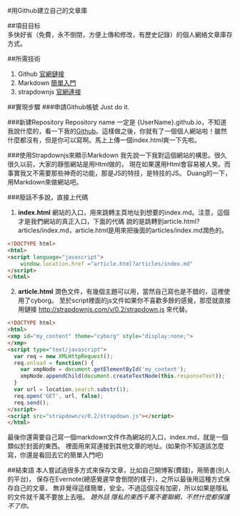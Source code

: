 #用Github建立自己的文章庫  

##項目目标  
多快好省（免費，永不倒閉，方便上傳和修改，有歷史記錄）的個人網絡文章庫存方式。  

##所需技術
1. Github [官網鏈接](https://github.com/)
2. Markdown [簡單入門](http://learnxinyminutes.com/docs/zh-cn/markdown-cn/)
3. strapdownjs [官網連接](http://strapdownjs.com/)

##實現步驟
###申請Github帳號
Just do it.

###新建Repository
Repository name 一定是 {UserName}.github.io，不知道我說什麼的，看一下我的[Github](https://github.com/chenzepei/chenzepei.github.io)。這樣做之後，你就有了一個個人網站啦！雖然什麼都沒有，但是你可以寫啊。馬上上傳一個index.html爽一下先啦。

###使用Strapdownjs來顯示Markdown
我先說一下我對這個網站的構思。很久很久以前，大家的靜態網站是用Html做的，
現在如果還用Html會容易被人笑。而事實我又不需要那些神奇的功能，那是JS的特技，是特技的JS。
Duang的一下，用Markdown來做網站吧。

###廢話不多說，直接上代碼
1. **index.html**
網站的入口，用來跳轉主頁地址到想要的index.md。注意，這個才是我們網站的真正入口，下面的代碼
說的是跳轉到article.html?articles/index.md，article.html是用來把後面的articles/index.md潤色的。
```html
<!DOCTYPE html>
<html>
<script language="javascript">
    window.location.href ="article.html?articles/index.md"
</script>
</html>
```
2. **article.html**
潤色文件，有幾個主題可以用，當然自己寫也是不錯的，這裡使用了cyborg。
至於script裡面的js文件如果你不喜歡多餘的感覺，那麼就直接用鏈接
http://strapdownjs.com/v/0.2/strapdown.js 來代替。
```html
<!DOCTYPE html>
<html>
<xmp id="my_content" theme="cyborg" style="display:none;">
</xmp>
<script type="text/javascript">
  var req = new XMLHttpRequest();
  req.onload = function() {
    var xmpNode = document.getElementById('my_content');
    xmpNode.appendChild(document.createTextNode(this.responseText));
  }
  var url = location.search.substr(1);
  req.open('GET', url, false);
  req.send();
</script>
<script src="strapdown/v/0.2/strapdown.js"></script>
</html>
```
最後你還需要自己寫一個markdown文件作為網站的入口，index.md，就是一個類似於封面的東西。
裡面用來寫連接到其他文章的地址。(如果你不知道該怎麼寫，你還是看回去它的簡單入門吧)

##結束語
本人嘗試過很多方式來保存文章，比如自己開博客(費錢)，用簡書(別人的平台)，
保存在Evernote(總感覺遲早會倒閉的樣子)，之所以最後用這種方式保存自己的文章，
無非覺得這樣簡單，安全。不過這個沒有加密，所以如果是隱私的文件就千萬不要放上去哦。
*題外話 隱私的東西千萬不要聯網，不然什麼都保護不了你。*
